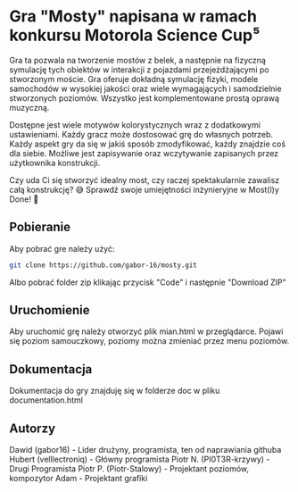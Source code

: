 # Gra "Mosty" napisana w ramach konkursu Motorola Science Cup⁵

Gra ta pozwala na tworzenie mostów z belek, a następnie na fizyczną symulację tych obiektów w interakcji z pojazdami przejeżdżającymi po stworzonym moście.
Gra oferuje dokładną symulację fizyki, modele samochodów w wysokiej jakości oraz wiele wymagających i
samodzielnie stworzonych poziomów. Wszystko jest komplementowane prostą oprawą muzyczną.

Dostępne jest wiele motywów kolorystycznych wraz z dodatkowymi ustawieniami.
Każdy gracz może dostosować grę do własnych potrzeb. Każdy aspekt gry da się w jakiś sposób zmodyfikować, każdy znajdzie coś dla siebie.
Możliwe jest zapisywanie oraz wczytywanie zapisanych przez użytkownika konstrukcji.

Czy uda Ci się stworzyć idealny most, czy raczej spektakularnie zawalisz całą konstrukcję? 😅 Sprawdź swoje umiejętności inżynieryjne w Most(l)y Done! 🚧
## Pobieranie

Aby pobrać gre należy użyć:

```bash
git clone https://github.com/gabor-16/mosty.git
```

Albo pobrać folder zip klikając przycisk "Code" i następnie "Download ZIP"

## Uruchomienie

Aby uruchomić grę należy otworzyć plik mian.html w przeglądarce. Pojawi się poziom samouczkowy, poziomy można zmieniać przez menu poziomów.

## Dokumentacja

Dokumentacja do gry znajduję się w folderze doc w pliku documentation.html

## Autorzy
Dawid (gabor16) - Lider drużyny, programista, ten od naprawiania githuba
Hubert (velllectroniq) - Główny programista
Piotr N. (PI0T3R-krzywy) - Drugi Programista
Piotr P. (Piotr-Stalowy) - Projektant poziomów, kompozytor
Adam - Projektant grafiki
